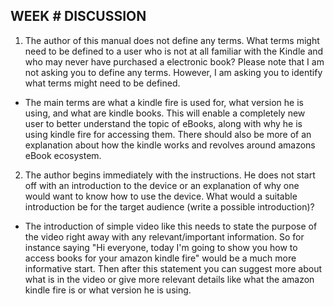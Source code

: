 ## WEEK # DISCUSSION

1. The author of this manual does not define any terms.  What terms might need to be defined to a user who is not at all familiar with the Kindle and who may never have purchased a electronic book?  Please note that I am not asking you to define any terms.  However, I am asking you to identify what terms might need to be defined.

  - The main terms are what a kindle fire is used for, what version he is using, and what are kindle books. This will enable a completely new user to better understand the topic of eBooks, along with why he is using kindle fire for accessing them. There should also be more of an explanation about how the kindle works and revolves around amazons eBook ecosystem.

2. The author begins immediately with the instructions. He does not start off with an introduction to the device or an explanation of why one would want to know how to use the device. What would a suitable introduction be for the target audience (write a possible introduction)?

  - The introduction of simple video like this needs to state the purpose of the video right away with any relevant/important information. So for instance saying "Hi everyone, today I'm going to show you how to access books for your amazon kindle fire" would be a much more informative start. Then after this statement you can suggest more about what is in the video or give more relevant details like what the amazon kindle fire is or what version he is using.
